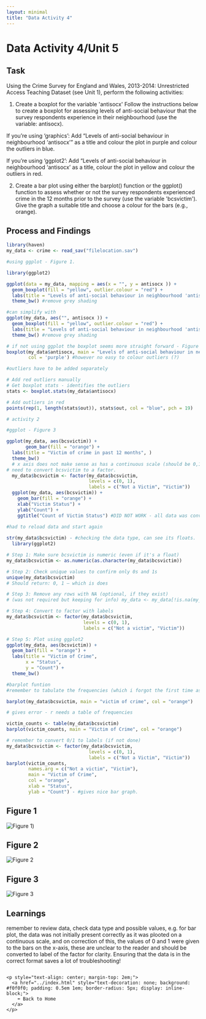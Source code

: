 ```yaml
---
layout: minimal
title: "Data Activity 4"
---
```


# Data Activity 4/Unit 5

## Task

Using the Crime Survey for England and Wales, 2013-2014: Unrestricted Access Teaching Dataset (see Unit 1), perform the following activities:

1. Create a boxplot for the variable 'antisocx'
Follow the instructions below to create a boxplot for assessing levels of anti-social behaviour that the survey respondents experience in their neighbourhood (use the variable: antisocx).

If you’re using ‘graphics’: Add “Levels of anti-social behaviour in neighbourhood ‘antisocx’” as a title and colour the plot in purple and colour the outliers in blue.

If you’re using ‘ggplot2’: Add “Levels of anti-social behaviour in neighbourhood ‘antisocx’ as a title, colour the plot in yellow and colour the outliers in red.

2. Create a bar plot using either the barplot() function or the ggplot() function to assess whether or not the survey respondents experienced crime in the 12 months prior to the survey (use the variable 'bcsvictim'). Give the graph a suitable title and choose a colour for the bars (e.g., orange).

## Process and Findings

```r
library(haven)
my_data <- crime <- read_sav("filelocation.sav")

#using ggplot - Figure 1.

library(ggplot2)

ggplot(data = my_data, mapping = aes(x = "", y = antisocx )) + 
  geom_boxplot(fill = "yellow", outlier.colour = "red") +
  labs(title = "Levels of anti-social behaviour in neighbourhood 'antisoc'")+
  theme_bw() #remove grey shading 

#can simplify with 
ggplot(my_data, aes("", antisocx )) + 
  geom_boxplot(fill = "yellow", outlier.colour = "red") +
  labs(title = "Levels of anti-social behaviour in neighbourhood 'antisoc'")+
  theme_bw() #remove grey shading

# if not using ggplot the boxplot seems more straight forward - Figure 2
boxplot(my_data$antisocx, main = "Levels of anti-social behaviour in neighbourhood 'antisoc'", 
        col = 'purple') #however no easy to colour outliers (?)

#outliers have to be added separately

# Add red outliers manually
# Get boxplot stats - identifies the outliers
stats <- boxplot.stats(my_data$antisocx)

# Add outliers in red
points(rep(1, length(stats$out)), stats$out, col = "blue", pch = 19) 

# activity 2

#ggplot - Figure 3

ggplot(my_data, aes(bcsvictim)) +
       geom_bar(fill = "orange") + 
  labs(title = "Victim of crime in past 12 months", )
  theme_bw()
  # x axis does not make sense as has a continuous scale (should be 0,1)
# need to convert bcsvictim to a factor. 
  my_data$bcsvictim <- factor(my_data$bcsvictim, 
                              levels = c(0, 1), 
                              labels = c("Not a Victim", "Victim"))
  ggplot(my_data, aes(bcsvictim)) +
    geom_bar(fill = "orange") +
    xlab("Victim Status") +
    ylab("Count") +
    ggtitle("Count of Victim Status") #DID NOT WORK - all data was converted to NA
 
#had to reload data and start again

str(my_data$bcsvictim) - #checking the data type, can see its floats. 
  library(ggplot2)

# Step 1: Make sure bcsvictim is numeric (even if it's a float)
my_data$bcsvictim <- as.numeric(as.character(my_data$bcsvictim))

# Step 2: Check unique values to confirm only 0s and 1s
unique(my_data$bcsvictim)
# Should return: 0, 1 — which is does

# Step 3: Remove any rows with NA (optional, if they exist)
# (was not required but keeping for info) my_data <- my_data[!is.na(my_data$bcsvictim), ]

# Step 4: Convert to factor with labels
my_data$bcsvictim <- factor(my_data$bcsvictim,
                            levels = c(0, 1),
                            labels = c("Not a victim", "Victim"))

# Step 5: Plot using ggplot2
ggplot(my_data, aes(bcsvictim)) +
  geom_bar(fill = "orange") +
  labs(title = "Victim of Crime",
       x = "Status",
       y = "Count") +
  theme_bw()

#barplot funtion 
#remember to tabulate the frequencies (which i forgot the first time as seen below

barplot(my_data$bcsvictim, main = "victim of crime", col = "orange")

# gives error - r needs a table of frequencies

victim_counts <- table(my_data$bcsvictim)
barplot(victim_counts, main = "Victim of Crime", col = "orange")

# remember to convert 0/1 to labels (if not done)
my_data$bcsvictim <- factor(my_data$bcsvictim, 
                              levels = c(0, 1), 
                              labels = c("Not a Victim", "Victim"))
barplot(victim_counts,
        names.arg = c("Not a victim", "Victim"),
        main = "Victim of Crime",
        col = "orange",
        xlab = "Status",
        ylab = "Count") - #gives nice bar graph.

```
## Figure 1
![Figure 1](https://raw.githubusercontent.com/sjackson-DS25/sjackson-DS25.github.io/master/unit5fig1b.png))

## Figure 2
![Figure 2](https://raw.githubusercontent.com/sjackson-DS25/sjackson-DS25.github.io/master/unit5fig2b.png)

## Figure 3
![Figure 3](https://raw.githubusercontent.com/sjackson-DS25/sjackson-DS25.github.io/master/unit5fig3b.png)  


## Learnings

remember to review data, check data type and possible values, e.g. for bar plot, the data was not initially present correctly as it was plooted on a continuous scale, and on correction of this, the values of 0 and 1 were given to the bars on the x-axis, these are unclear to the reader and should be converted to label of the factor for clarity. Ensuring that the data is in the correct format saves a lot of troubleshooting!


```

<p style="text-align: center; margin-top: 2em;">
  <a href="../index.html" style="text-decoration: none; background: #f0f0f0; padding: 0.5em 1em; border-radius: 5px; display: inline-block;">
    ⬅️ Back to Home
  </a>
</p>
